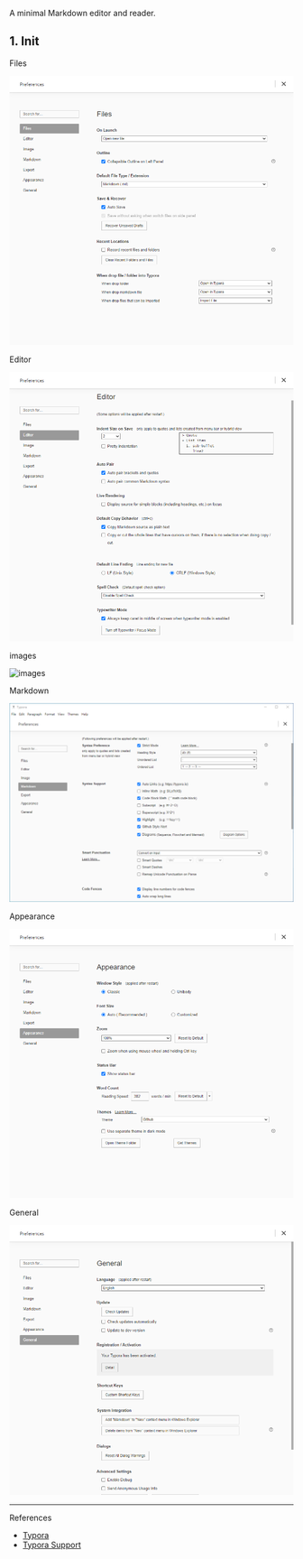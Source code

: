 A minimal Markdown editor and reader.

## 1. Init

Files

![Files](./../../../../../images/Typora/Files.png)

Editor

![Editor](./../../../../../images/Typora/Editor.png)

images

![images](./../../../../../images/Typora/images.png)

Markdown

![Markdown](./../../../../../images/Typora/Markdown.png)

Appearance

![Appearance](./../../../../../images/Typora/Appearance.png)

General

![General](./../../../../../images/Typora/General.png)

---

References

- [Typora](https://typora.io/)
- [Typora Support](https://support.typora.io/)

